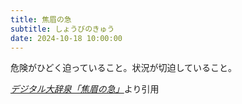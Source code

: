 ```yaml
---
title: 焦眉の急
subtitle: しょうびのきゅう
date: 2024-10-18 10:00:00
---
```


危険がひどく迫っていること。状況が切迫していること。

<cite>[デジタル大辞泉「焦眉の急」](https://dictionary.goo.ne.jp/word/%E7%84%A6%E7%9C%89%E3%81%AE%E6%80%A5/)</cite>より引用